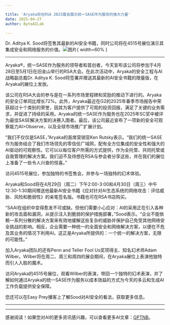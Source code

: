 ```yaml
---

title: 'Aryaka将在RSA 2025展会展示统一SASE作为服务的强大力量'
date: 2025-04-27
author: ByteAILab

---
```


Dr. Aditya K. Sood将签售其最新的AI安全书籍，同时公司将在4515号展位演示其集成安全和网络服务的价值。![图片](https://ai-techpark.com/wp-content/uploads/Aryaka.jpg){ width=60% }

---


Aryaka®，统一SASE作为服务的领导者和首创者，今天宣布该公司将参加于4月28日至5月1日在旧金山举行的RSA大会。在此次活动中，Aryaka的安全工程与AI战略副总裁Dr. Aditya K. Sood将签署并赠送其最新的AI安全书籍的限量版，在Aryaka的展位上发放。

该公司在RSA大会的参与是在一系列市场里程碑和奖励的推动下进行的。Aryaka的安全订单同比增长72%。此外，Aryaka最近在G2的2025年春季市场报告中荣获超过十个类别的荣誉，因其为客户提供了可观的投资回报，满足了关键的业务需求，并促进了持续的采用。Aryaka的统一SASE作为服务也在2025年SC奖中被评为最佳SASE解决方案的决赛入围者。最后，该公司最近宣布了一项新的安全可观察能力AI>Observe，以及全球市场推广扩展计划。

“我们不仅仅是SASE，”Aryaka的首席营销官Ken Rutsky表示。“我们的统一SASE作为服务结合了我们市场领先的零信任广域网，配有全方位集成的安全性和强大的AI驱动的可观察性。它可以以每位客户所需的方式提供，作为全托管、共同托管或自我管理的解决方案。我们迫不及待想在RSA与参会者分享这些，并在我们的展位上准备了一些令人兴奋的惊喜。”

访问4515号展位，参加独特的书签售会，并参与一场独特的幻术体验。

Aryaka和Sood将在4月29日（周二）下午2:00-3:00和4月30日（周三）中午12:30-1:30期间赠送他最新AI安全书籍《应对针对AI生态系统的网络攻击：评估威胁、风险和脆弱性》的亲笔签名版。书籍也可在RSA书店购买。

“SAAI在组织中变得愈发不可或缺。但他们需要小心应对：AI的采用正在引入各种新的攻击面和漏洞，从提示注入到脆弱的保护措施部署，”Sood表示。“企业不能依赖一系列分散的解决方案来有效地缓解这些复杂的威胁并保护自己免受其他网络安全挑战的影响。相反，企业需要一种统一的全面安全和网络解决方案，以便在不危及其业务的情况下利用AI。这正是Aryaka所提供的：一个统一的解决方案，无限的可能性。”

加入Aryaka团队的还有Penn and Teller Fool Us奖项得主、知名幻术师Adam Wilber。Wilber将在周二、周三和周四的展会期间，在Aryaka展位上表演他独特而引人入胜的魔术。

访问Aryaka的4515号展位，观看Wilber的表演，带回一个独特的幻术表演，并了解如何通过Aryaka的统一SASE作为服务以成本效益的方式为今天的多云和生成AI工作负载提供安全保障。

您还可以在Easy Prey播客上了解Sood对AI安全的看法，获取更多信息。

---
---
感谢阅读！如果您对AI的更多资讯感兴趣，可以查看更多AI文章：[GPTNB](https://gptnb.com)。